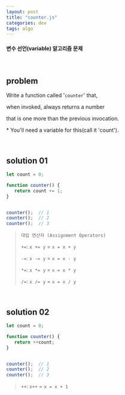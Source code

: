 ```yaml
---
layout: post
title: "counter.js"
categories: dev
tags: algo
---
```


#### 변수 선언(variable) 알고리즘 문제

<br>

## problem

Write a function called '`counter`' that,

when invoked, always returns a number

that is one more than the previous invocation.

\* You'll need a variable for this(call it 'count').

<br>

## solution 01

```javascript
let count = 0;

function counter() {
   return count += 1;
}


counter();	// 1
counter();	// 2
counter();	// 3
```

> `대입 연산자 (Assignment Operators)`
>
> `+=`: `x += y` = `x = x + y`
>
> `-=`: `x -= y` = `x = x - y`
>
> `*=`: `x *= y` = `x = x * y`
>
> `/=`: `x /= y` = `x = x / y`

<br>

## solution 02

```javascript
let count = 0;

function counter() {
   return ++count;
}


counter();	// 1
counter();	// 2
counter();	// 3
```

> `++`: `x++` = `x = x + 1`

<br>